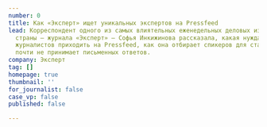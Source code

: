 ```yaml
---
number: 0
title: Как «Эксперт» ищет уникальных экспертов на Pressfeed
lead: Корреспондент одного из самых влиятельных еженедельных деловых изданий нашей
  страны – журнала «Эксперт» – Софья Инкижинова рассказала, какая нужда заставляет
  журналистов приходить на Pressfeed, как она отбирает спикеров для статей и почему
  почти не принимает письменных ответов.
company: Эксперт
tag: []
homepage: true
thumbnail: ''
for_journalist: false
case_vp: false
published: false

---
```

